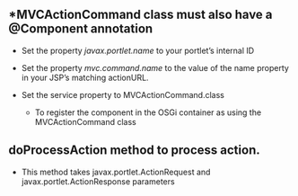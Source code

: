 ## *MVCActionCommand class must also have a @Component annotation 

- Set the property *javax.portlet.name* to your portlet’s internal ID

- Set the property *mvc.command.name* to the value of the name property in your JSP’s matching actionURL.

- Set the service property to MVCActionCommand.class

  - To register the component in the OSGi container as using the MVCActionCommand class



## doProcessAction method to process action.

  - This method takes javax.portlet.ActionRequest and javax.portlet.ActionResponse parameters
